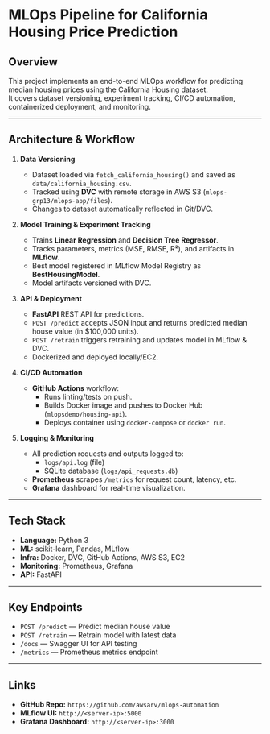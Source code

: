 # MLOps Pipeline for California Housing Price Prediction

## Overview
This project implements an end-to-end MLOps workflow for predicting median housing prices using the California Housing dataset.  
It covers dataset versioning, experiment tracking, CI/CD automation, containerized deployment, and monitoring.

---

## Architecture & Workflow

1. **Data Versioning**
   - Dataset loaded via `fetch_california_housing()` and saved as `data/california_housing.csv`.
   - Tracked using **DVC** with remote storage in AWS S3 (`mlops-grp13/mlops-app/files`).
   - Changes to dataset automatically reflected in Git/DVC.

2. **Model Training & Experiment Tracking**
   - Trains **Linear Regression** and **Decision Tree Regressor**.
   - Tracks parameters, metrics (MSE, RMSE, R²), and artifacts in **MLflow**.
   - Best model registered in MLflow Model Registry as **BestHousingModel**.
   - Model artifacts versioned with DVC.

3. **API & Deployment**
   - **FastAPI** REST API for predictions.
   - `POST /predict` accepts JSON input and returns predicted median house value (in $100,000 units).
   - `POST /retrain` triggers retraining and updates model in MLflow & DVC.
   - Dockerized and deployed locally/EC2.

4. **CI/CD Automation**
   - **GitHub Actions** workflow:
     - Runs linting/tests on push.
     - Builds Docker image and pushes to Docker Hub (`mlopsdemo/housing-api`).
     - Deploys container using `docker-compose` or `docker run`.

5. **Logging & Monitoring**
   - All prediction requests and outputs logged to:
     - `logs/api.log` (file)
     - SQLite database (`logs/api_requests.db`)
   - **Prometheus** scrapes `/metrics` for request count, latency, etc.
   - **Grafana** dashboard for real-time visualization.

---

## Tech Stack
- **Language:** Python 3
- **ML:** scikit-learn, Pandas, MLflow
- **Infra:** Docker, DVC, GitHub Actions, AWS S3, EC2
- **Monitoring:** Prometheus, Grafana
- **API:** FastAPI

---

## Key Endpoints
- `POST /predict` — Predict median house value
- `POST /retrain` — Retrain model with latest data
- `/docs` — Swagger UI for API testing
- `/metrics` — Prometheus metrics endpoint

---

## Links
- **GitHub Repo:** `https://github.com/awsarv/mlops-automation`
- **MLflow UI:** `http://<server-ip>:5000`
- **Grafana Dashboard:** `http://<server-ip>:3000`
